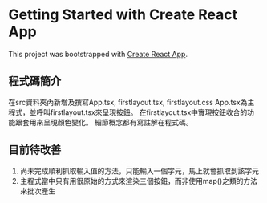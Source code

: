# Getting Started with Create React App

This project was bootstrapped with [Create React App](https://github.com/facebook/create-react-app).

## 程式碼簡介

在src資料夾內新增及撰寫App.tsx, firstlayout.tsx, firstlayout.css
App.tsx為主程式，並呼叫firstlayout.tsx來呈現按鈕。
在firstlayout.tsx中實現按鈕收合的功能跟套用來呈現顏色變化。
細節概念都有寫註解在程式碼。

## 目前待改善

1. 尚未完成順利抓取輸入值的方法，只能輸入一個字元，馬上就會抓取到該字元
2. 主程式當中只有用很原始的方式來渲染三個按鈕，而非使用map()之類的方法來批次產生
